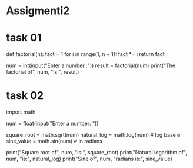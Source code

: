 # Assigmenti2
# task 01
def factorial(n):
    fact = 1
    for i in range(1, n + 1):
        fact *= i
    return fact

num = int(input("Enter a number :"))
result = factorial(num)
print("The factorial of", num, "is:", result)


# task 02
import math

num = float(input("Enter a number: "))

square_root = math.sqrt(num)
natural_log = math.log(num)        # log base e
sine_value = math.sin(num)         # in radians

print("Square root of", num, "is:", square_root)
print("Natural logarithm of", num, "is:", natural_log)
print("Sine of", num, "radians is:", sine_value)
